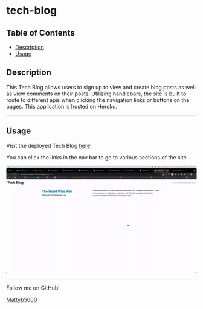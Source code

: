 # tech-blog

## Table of Contents
* [Description](#description)
* [Usage](#usage)

<a name='Description'></a>
## Description

This Tech Blog allows users to sign up to view and create blog posts as well as view comments on their posts. Utilizing handlebars, the site is built to route to different apis when clicking the navigation links or buttons on the pages. This application is hosted on Heroku.



---
<a name='Usage'></a>
## Usage
Visit the deployed Tech Blog [here!](https://nameless-lowlands-44208.herokuapp.com/)

You can click the links in the nav bar to go to various sections of the site. 

![](tech-blog.gif)

---
Follow me on GitHub!

[Mattyb5000](https://github.com/Mattyb5000)



